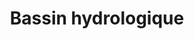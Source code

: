 ---
title: Bassin hydrologique
longTitle: 'Bassin hydrologique'
tags:
- gccommon
french:
- "[[Watersheds]]"
---